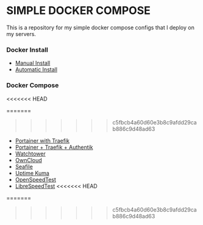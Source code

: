 # SIMPLE DOCKER COMPOSE 

This is a repository for my simple docker compose configs that I deploy on my servers.

### Docker Install
* [Manual Install](Docker.md)
* [Automatic Install](https://docs.docker.com/engine/install/ubuntu/#install-using-the-convenience-script)


### Docker Compose
<<<<<<< HEAD

=======
>>>>>>> c5fbcb4a60d60e3b8c9afdd29cab886c9d48ad63
* [Portainer with Traefik](portainer-traefik/)
* [Portainer + Traefik + Authentik](portainer-traefik-authentik/)
* [Watchtower](watchtower/)
* [OwnCloud](owncloud/)
* [Seafile](seafile/)
* [Uptime Kuma](uptime-kuma/)
* [OpenSpeedTest](openspeedtest/)
* [LibreSpeedTest](librespeedtest/)
<<<<<<< HEAD

=======
>>>>>>> c5fbcb4a60d60e3b8c9afdd29cab886c9d48ad63
